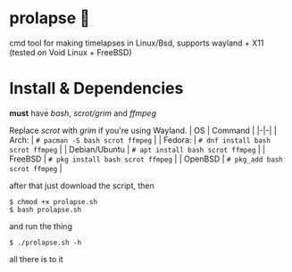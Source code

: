 # prolapse 👅
cmd tool for making timelapses in Linux/Bsd, supports wayland + X11 
(tested on Void Linux + FreeBSD)

# Install & Dependencies
**must** have *bash*, *scrot/grim* and *ffmpeg*

Replace *scrot* with *grim* if you're using Wayland.
| OS | Command |
|-|-|
| Arch: | `# pacman -S bash scrot ffmpeg` |
| Fedora: | `# dnf install bash scrot ffmpeg` |
| Debian/Ubuntu | `# apt install bash scrot ffmpeg` |
| FreeBSD | `# pkg install bash scrot ffmpeg` |
| OpenBSD | `# pkg_add bash scrot ffmpeg` |

after that just download the script, then
```
$ chmod +x prolapse.sh
$ bash prolapse.sh
```
and run the thing
```
$ ./prolapse.sh -h
```
all there is to it
